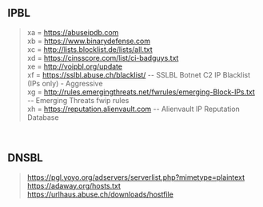 ## IPBL <br>
> xa = https://abuseipdb.com <br>
> xb = https://www.binarydefense.com <br>
> xc = http://lists.blocklist.de/lists/all.txt <br>
> xd = https://cinsscore.com/list/ci-badguys.txt <br>
> xe = http://voipbl.org/update <br>
> xf = https://sslbl.abuse.ch/blacklist/ -- SSLBL Botnet C2 IP Blacklist (IPs only) - Aggressive <br>
> xg = http://rules.emergingthreats.net/fwrules/emerging-Block-IPs.txt -- Emerging Threats fwip rules <br>
> xh = https://reputation.alienvault.com -- Alienvault IP Reputation Database <br>
<br>

## DNSBL <br>
> https://pgl.yoyo.org/adservers/serverlist.php?mimetype=plaintext <br>
> https://adaway.org/hosts.txt <br>
> https://urlhaus.abuse.ch/downloads/hostfile <br>
